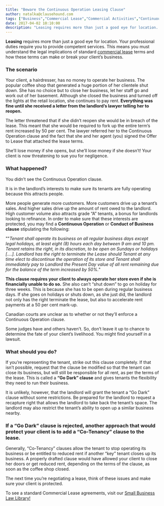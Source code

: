 ```yaml
---
title: "Beware the Continuous Operation Leasing Clause"
author: natalka@clausehound.com
tags: ["Business","Commercial Lease","Commercial Activities","Continuous Operation","Natalka"]
date: 2017-04-02 10:10:00
description: "Leasing requires more than just a good eye for location. Your professional duties require you to provide competent services. This means you must understand the legal implications of standard terms and how these terms can make or break your client’s business."
---
```




**Leasing** requires more than just a good eye for location. Your professional duties require you to provide competent services. This means you must understand the legal implications of standard [commercial lease](https://clausehound.com/legal-contract/16160/#!/document=) terms and how these terms can make or break your client’s business.

 

### The scenario

Your client, a hairdresser, has no money to operate her business. The popular coffee shop that generated a huge portion of her clientele shut down. She has no choice but to close her business, let her staff go and work out of her basement. Although she closed the business and turned off the lights at the retail location, she continues to pay rent. **Everything was fine until she received a letter from the landlord’s lawyer telling her to reopen.**

The letter threatened that if she didn’t reopen she would be in breach of the lease. This meant that she would be required to fork up the entire term’s rent increased by 50 per cent. The lawyer referred her to the Continuous Operation clause and the fact that she and her agent (you) signed the Offer to Lease that attached the lease terms.

She’ll lose money if she opens, but she’ll lose money if she doesn’t! Your client is now threatening to sue you for negligence.

 

### What happened?

You didn’t see the Continuous Operation clause.

It is in the landlord’s interests to make sure its tenants are fully operating because this attracts people.

More people generate more customers. More customers drive up a tenant’s sales. And higher sales drive up the amount of rent owed to the landlord. High customer volume also attracts grade “A” tenants, a bonus for landlords looking to refinance. In order to make sure that these interests are protected, you may find a **Continuous Operation** or **Conduct of Business clause** stipulating the following:

""*Tenant shall operate its business on all regular business days except legal holidays, at least eight (8) hours each day between 9 am and 10 pm. Tenant retains the right, in its discretion, to be open on Sundays or holidays [….]. Landlord has the right to terminate the Lease should Tenant at any time elect to discontinue the operation of its store and Tenant shall immediately pay to Landlord the Present Day value of all rent remaining due for the balance of the term increased by 50%.*"

**This clause requires your client to always operate her store even if she is financially unable to do so.** She also can’t “shut down” to go on holiday for three weeks. This is because she has to be open during regular business days. If she goes on holidays or shuts down, as she just did, the landlord not only has the right terminate the lease, but also to accelerate rent payments at a 50 per cent mark-up.

Canadian courts are unclear as to whether or not they’ll enforce a Continuous Operation clause.

Some judges have and others haven’t. So, don’t leave it up to chance to determine the fate of your client’s livelihood. You might find yourself in a lawsuit.

 

### What should you do?

If you’re representing the tenant, strike out this clause completely. If that isn’t possible, request that the clause be modified so that the tenant can close its business, but will still be responsible for all rent, as per the terms of the lease. This is called a **“Go Dark” clause** and gives tenants the flexibility they need to run their business.

It is unlikely, however, that the landlord will grant the tenant a “Go Dark” clause without some restrictions. Be prepared for the landlord to request a recapture right that allows the landlord to take back the tenant’s space. The landlord may also restrict the tenant’s ability to open up a similar business nearby.

### If a “Go Dark” clause is rejected, another approach that would protect your client is to add a “Co-Tenancy” clause to the lease. 

Generally, “Co-Tenancy” clauses allow the tenant to stop operating its business or be entitled to reduced rent if another “key” tenant closes up its business. A properly drafted clause would have allowed your client to close her doors or get reduced rent, depending on the terms of the clause, as soon as the coffee shop closed.

The next time you’re negotiating a lease, think of these issues and make sure your client is protected.

To see a standard Commercial Lease agreements, visit our [Small Business Law Library!](https://www.clausehound.com/documents/)

